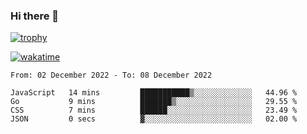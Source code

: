 ### Hi there 👋

[![trophy](https://github-profile-trophy.vercel.app/?username=cxnky&theme=dracula)](https://github.com/ryo-ma/github-profile-trophy)

[![wakatime](https://wakatime.com/badge/user/1c39c599-5497-41b9-a5be-2c4676e7fd23.svg)](https://wakatime.com/@1c39c599-5497-41b9-a5be-2c4676e7fd23)
<!--START_SECTION:waka-->

```text
From: 02 December 2022 - To: 08 December 2022

JavaScript   14 mins         ███████████▒░░░░░░░░░░░░░   44.96 %
Go           9 mins          ███████▒░░░░░░░░░░░░░░░░░   29.55 %
CSS          7 mins          ██████░░░░░░░░░░░░░░░░░░░   23.49 %
JSON         0 secs          ▓░░░░░░░░░░░░░░░░░░░░░░░░   02.00 %
```

<!--END_SECTION:waka-->
